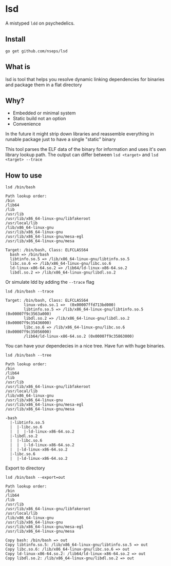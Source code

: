 # lsd

A mistyped `ldd` on psychedelics.

## Install

`go get github.com/nseps/lsd`

## What is

lsd is tool that helps you resolve dynamic linking dependencies for binaries and package them in a flat directory

## Why?

* Embedded or minimal system
* Static build not an option
* Convenience

In the future it might strip down libraries and reassemble everything in runable package just to have a single "static" binary

This tool parses the ELF data of the binary for information and uses it's own library lookup path. The output can differ between `lsd <target>` and `lsd <target> --trace`

## How to use

`lsd /bin/bash`

```
Path lookup order:
/bin
/lib64
/lib
/usr/lib
/usr/lib/x86_64-linux-gnu/libfakeroot
/usr/local/lib
/lib/x86_64-linux-gnu
/usr/lib/x86_64-linux-gnu
/usr/lib/x86_64-linux-gnu/mesa-egl
/usr/lib/x86_64-linux-gnu/mesa

Target: /bin/bash, Class: ELFCLASS64
  bash => /bin/bash
  libtinfo.so.5 => /lib/x86_64-linux-gnu/libtinfo.so.5
  libc.so.6 => /lib/x86_64-linux-gnu/libc.so.6
  ld-linux-x86-64.so.2 => /lib64/ld-linux-x86-64.so.2
  libdl.so.2 => /lib/x86_64-linux-gnu/libdl.so.2
```

Or simulate ldd by adding the `--trace` flag

`lsd /bin/bash --trace`

```
Target: /bin/bash, Class: ELFCLASS64
        linux-vdso.so.1 =>  (0x00007ffd713bd000)
        libtinfo.so.5 => /lib/x86_64-linux-gnu/libtinfo.so.5 (0x00007f9c3563a000)
        libdl.so.2 => /lib/x86_64-linux-gnu/libdl.so.2 (0x00007f9c35436000)
        libc.so.6 => /lib/x86_64-linux-gnu/libc.so.6 (0x00007f9c35056000)
        /lib64/ld-linux-x86-64.so.2 (0x00007f9c35863000)
```

You can have your dependecies in a nice tree. Have fun with huge binaries.

`lsd /bin/bash --tree`

```
Path lookup order:
/bin
/lib64
/lib
/usr/lib
/usr/lib/x86_64-linux-gnu/libfakeroot
/usr/local/lib
/lib/x86_64-linux-gnu
/usr/lib/x86_64-linux-gnu
/usr/lib/x86_64-linux-gnu/mesa-egl
/usr/lib/x86_64-linux-gnu/mesa

-bash
  |-libtinfo.so.5
  |  |-libc.so.6
  |  |  |-ld-linux-x86-64.so.2
  |-libdl.so.2
  |  |-libc.so.6
  |  |  |-ld-linux-x86-64.so.2
  |  |-ld-linux-x86-64.so.2
  |-libc.so.6
  |  |-ld-linux-x86-64.so.2
```

Export to directory

`lsd /bin/bash --export=out`

```
Path lookup order:
/bin
/lib64
/lib
/usr/lib
/usr/lib/x86_64-linux-gnu/libfakeroot
/usr/local/lib
/lib/x86_64-linux-gnu
/usr/lib/x86_64-linux-gnu
/usr/lib/x86_64-linux-gnu/mesa-egl
/usr/lib/x86_64-linux-gnu/mesa

Copy bash: /bin/bash => out
Copy libtinfo.so.5: /lib/x86_64-linux-gnu/libtinfo.so.5 => out
Copy libc.so.6: /lib/x86_64-linux-gnu/libc.so.6 => out
Copy ld-linux-x86-64.so.2: /lib64/ld-linux-x86-64.so.2 => out
Copy libdl.so.2: /lib/x86_64-linux-gnu/libdl.so.2 => out
```